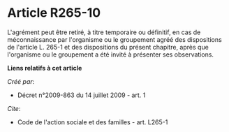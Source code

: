 # Article R265-10

L'agrément peut être retiré, à titre temporaire ou définitif, en cas de méconnaissance par l'organisme ou le groupement agréé
des dispositions de l'article L. 265-1 et des dispositions du présent chapitre, après que l'organisme ou le groupement a été
invité à présenter ses observations.

**Liens relatifs à cet article**

_Créé par_:

  - Décret n°2009-863 du 14 juillet 2009 - art. 1

_Cite_:

  - Code de l'action sociale et des familles - art. L265-1
